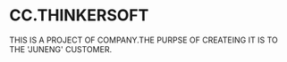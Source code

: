 # CC.THINKERSOFT
THIS IS A PROJECT OF COMPANY.THE PURPSE OF CREATEING IT IS TO THE 'JUNENG' CUSTOMER.
